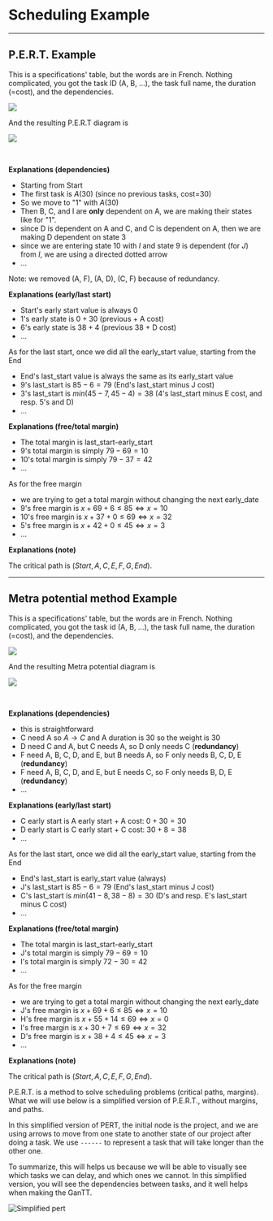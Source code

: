 # Scheduling Example

<hr class="sep-both">

## P.E.R.T. Example

This is a specifications' table, but the words are in French. Nothing complicated, you got the task ID (A, B, ...), the task full name, the duration (=cost), and the dependencies.

![](images/pert.png)

And the resulting P.E.R.T diagram is

<div class="overflow-auto" style="max-height: 500px;">

![](images/pert.svg)
</div>

<br>

**Explanations (dependencies)**

* Starting from Start
* The first task is $A(30)$ (since no previous tasks, cost=30)
* So we move to "1" with $A(30)$
* Then B, C, and I are **only** dependent on A, we are
  making their states like for "1".
* since D is dependent on A and C, and C is dependent on A, then we are making D dependent on state 3
* since we are entering state 10 with $I$ and state 9 is dependent (for $J$) from $I$, we are using a directed dotted arrow
* ...

Note: we removed (A, F), (A, D), (C, F) because of redundancy.

**Explanations (early/last start)**

* Start's early start value is always 0
* 1's early state is $0 + 30$ (previous + A cost)
* 6's early state is $38 + 4$ (previous 38 + D cost)
* ...

As for the last start, once we did all the early_start value, starting from the End

* End's last_start value is always the same as its early_start value
* 9's last_start is $85-6=79$ (End's last_start minus J cost)
* 3's last_start is $min(45-7, 45-4)=38$ (4's last_start minus E cost, and resp. 5's and D)
* ...

**Explanations (free/total margin)**

* The total margin is $\text{last_start-early_start}$
* 9's total margin is simply $79-69=10$
* 10's total margin is simply $79-37=42$
* ...

As for the free margin

* we are trying to get a total margin without changing the next early_date
* 9's free margin is $x + 69 + 6 \le 85 \Leftrightarrow x=10$
* 10's free margin is $x + 37 + 0 \le 69 \Leftrightarrow x=32$
* 5's free margin is $x + 42 + 0 \le 45 \Leftrightarrow x=3$
* ...

**Explanations (note)**

The critical path is $(Start, A, C, E, F, G, End)$.

<hr class="sep-both">

## Metra potential method Example

This is a specifications' table, but the words are in French. Nothing complicated, you got the task id (A, B, ...), the task full name, the duration (=cost), and the dependencies.

![](images/pt.png)

And the resulting Metra potential diagram is

<div class="overflow-auto" style="max-height: 500px;">

![](images/pt.svg)
</div>

<br>

**Explanations (dependencies)**

* this is straightforward
* C need A so $A \to C$ and A duration is 30 so the weight is 30
* D need C and A, but C needs A, so D only needs C (**redundancy**)
* F need A, B, C, D, and E, but B needs A, so F only needs B, C, D, E (**redundancy**)
* F need A, B, C, D, and E, but E needs C, so F only needs B, D, E (**redundancy**)
* ...

**Explanations (early/last start)**

* C early start is A early start + A cost: $0+30=30$
* D early start is C early start + C cost: $30+8=38$
* ...

As for the last start, once we did all the early_start value, starting from the End

* End's last_start is early_start value (always)
* J's last_start is $85-6=79$ (End's last_start minus J cost)
* C's last_start is $min(41-8, 38-8)=30$ (D's and resp. E's last_start minus C cost)
* ...

**Explanations (free/total margin)**

* The total margin is $\text{last_start-early_start}$
* J's total margin is simply $79-69=10$
* I's total margin is simply $72-30=42$
* ...

As for the free margin

* we are trying to get a total margin without changing the next early_date
* J's free margin is $x + 69 + 6 \le 85 \Leftrightarrow x=10$
* H's free margin is $x + 55 + 14 \le 69 \Leftrightarrow x=0$
* I's free margin is $x + 30 + 7 \le 69 \Leftrightarrow x=32$
* D's free margin is $x + 38 + 4 \le 45 \Leftrightarrow x=3$
* ...

**Explanations (note)**

The critical path is $(Start, A, C, E, F, G, End)$.

P.E.R.T. is a method to solve scheduling problems (critical paths, margins). What we will use below is a simplified version of P.E.R.T., without margins, and paths.

In this simplified version of PERT, the initial node is the project, and we are using arrows to move from one state to another state of our project after doing a task. We use `------` to represent a task that will take longer than the other one.

To summarize, this will helps us because we will be able to visually see which tasks we can delay, and which ones we cannot. In this simplified version, you will see the dependencies between tasks, and it well helps when making the GanTT.

![Simplified pert](images/pert.png)